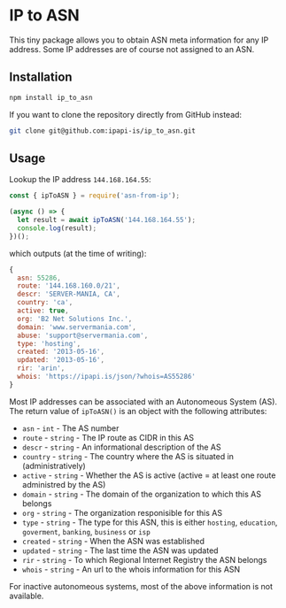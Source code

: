 # IP to ASN

This tiny package allows you to obtain ASN meta information for any IP address. Some IP addresses are of course not assigned to an ASN.

## Installation

```bash
npm install ip_to_asn
```

If you want to clone the repository directly from GitHub instead:

```bash
git clone git@github.com:ipapi-is/ip_to_asn.git
```

## Usage

Lookup the IP address `144.168.164.55`:

```JavaScript
const { ipToASN } = require('asn-from-ip');

(async () => {
  let result = await ipToASN('144.168.164.55');
  console.log(result);
})();
```

which outputs (at the time of writing):

```JavaScript
{
  asn: 55286,
  route: '144.168.160.0/21',
  descr: 'SERVER-MANIA, CA',
  country: 'ca',
  active: true,
  org: 'B2 Net Solutions Inc.',
  domain: 'www.servermania.com',
  abuse: 'support@servermania.com',
  type: 'hosting',
  created: '2013-05-16',
  updated: '2013-05-16',
  rir: 'arin',
  whois: 'https://ipapi.is/json/?whois=AS55286'
}
```

Most IP addresses can be associated with an Autonomeous System (AS). The return value of `ipToASN()` is an object with the following attributes:

- `asn` - `int` - The AS number
- `route` - `string` - The IP route as CIDR in this AS
- `descr` - `string` - An informational description of the AS
- `country` - `string` - The country where the AS is situated in (administratively)
- `active` - `string` - Whether the AS is active (active = at least one route administred by the AS)
- `domain` - `string` - The domain of the organization to which this AS belongs
- `org` - `string` - The organization responisible for this AS
- `type` - `string` - The type for this ASN, this is either `hosting`, `education`, `goverment`, `banking`, `business` or `isp`
- `created` - `string` - When the ASN was established
- `updated` - `string` - The last time the ASN was updated
- `rir` - `string` - To which Regional Internet Registry the ASN belongs
- `whois` - `string` - An url to the whois information for this ASN

For inactive autonomeous systems, most of the above information is not available.
